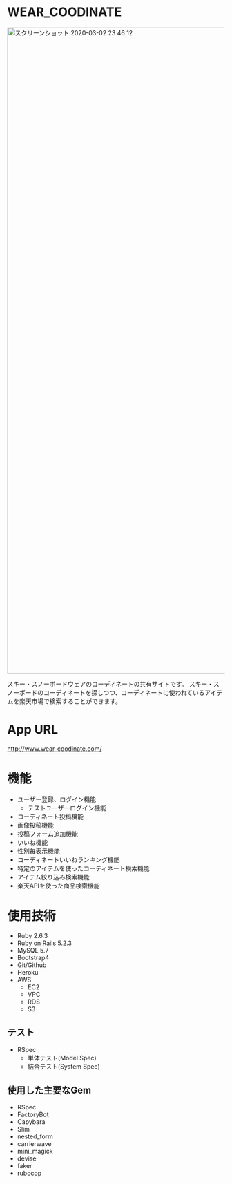 # WEAR_COODINATE
<img width="1496" alt="スクリーンショット 2020-03-02 23 46 12" src="https://user-images.githubusercontent.com/51853475/75686694-04222e00-5ce0-11ea-97c9-09d5b3052f04.png">


スキー・スノーボードウェアのコーディネートの共有サイトです。
スキー・スノーボードのコーディネートを探しつつ、コーディネートに使われているアイテムを楽天市場で検索することができます。

# App URL
http://www.wear-coodinate.com/

# 機能
- ユーザー登録、ログイン機能
  - テストユーザーログイン機能
- コーディネート投稿機能
- 画像投稿機能
- 投稿フォーム追加機能
- いいね機能
- 性別毎表示機能
- コーディネートいいねランキング機能
- 特定のアイテムを使ったコーディネート検索機能
- アイテム絞り込み検索機能
- 楽天APIを使った商品検索機能

# 使用技術
- Ruby 2.6.3
- Ruby on Rails 5.2.3
- MySQL 5.7
- Bootstrap4
- Git/Github
- Heroku
- AWS
  - EC2
  - VPC
  - RDS
  - S3

## テスト
- RSpec
  - 単体テスト(Model Spec)
  - 結合テスト(System Spec)

## 使用した主要なGem
- RSpec
- FactoryBot
- Capybara
- Slim
- nested_form
- carrierwave
- mini_magick
- devise
- faker
- rubocop